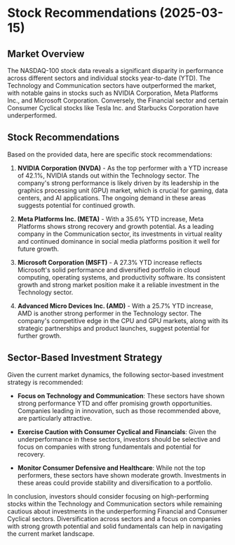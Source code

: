 # Stock Recommendations (2025-03-15)

## Market Overview

The NASDAQ-100 stock data reveals a significant disparity in performance across different sectors and individual stocks year-to-date (YTD). The Technology and Communication sectors have outperformed the market, with notable gains in stocks such as NVIDIA Corporation, Meta Platforms Inc., and Microsoft Corporation. Conversely, the Financial sector and certain Consumer Cyclical stocks like Tesla Inc. and Starbucks Corporation have underperformed.

## Stock Recommendations

Based on the provided data, here are specific stock recommendations:

1. **NVIDIA Corporation (NVDA)** - As the top performer with a YTD increase of 42.1%, NVIDIA stands out within the Technology sector. The company's strong performance is likely driven by its leadership in the graphics processing unit (GPU) market, which is crucial for gaming, data centers, and AI applications. The ongoing demand in these areas suggests potential for continued growth.

2. **Meta Platforms Inc. (META)** - With a 35.6% YTD increase, Meta Platforms shows strong recovery and growth potential. As a leading company in the Communication sector, its investments in virtual reality and continued dominance in social media platforms position it well for future growth.

3. **Microsoft Corporation (MSFT)** - A 27.3% YTD increase reflects Microsoft's solid performance and diversified portfolio in cloud computing, operating systems, and productivity software. Its consistent growth and strong market position make it a reliable investment in the Technology sector.

4. **Advanced Micro Devices Inc. (AMD)** - With a 25.7% YTD increase, AMD is another strong performer in the Technology sector. The company's competitive edge in the CPU and GPU markets, along with its strategic partnerships and product launches, suggest potential for further growth.

## Sector-Based Investment Strategy

Given the current market dynamics, the following sector-based investment strategy is recommended:

- **Focus on Technology and Communication**: These sectors have shown strong performance YTD and offer promising growth opportunities. Companies leading in innovation, such as those recommended above, are particularly attractive.

- **Exercise Caution with Consumer Cyclical and Financials**: Given the underperformance in these sectors, investors should be selective and focus on companies with strong fundamentals and potential for recovery.

- **Monitor Consumer Defensive and Healthcare**: While not the top performers, these sectors have shown moderate growth. Investments in these areas could provide stability and diversification to a portfolio.

In conclusion, investors should consider focusing on high-performing stocks within the Technology and Communication sectors while remaining cautious about investments in the underperforming Financial and Consumer Cyclical sectors. Diversification across sectors and a focus on companies with strong growth potential and solid fundamentals can help in navigating the current market landscape.